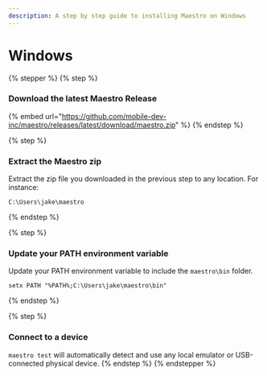 ```yaml
---
description: A step by step guide to installing Maestro on Windows
---
```


# Windows

{% stepper %}
{% step %}
### Download the latest Maestro Release

{% embed url="https://github.com/mobile-dev-inc/maestro/releases/latest/download/maestro.zip" %}
{% endstep %}

{% step %}
### Extract the Maestro zip

Extract the zip file you downloaded in the previous step to any location. For instance:

```
C:\Users\jake\maestro
```
{% endstep %}

{% step %}
### Update your PATH environment variable

Update your PATH environment variable to include the `maestro\bin` folder.

```
setx PATH "%PATH%;C:\Users\jake\maestro\bin"
```
{% endstep %}

{% step %}
### Connect to a device

`maestro test` will automatically detect and use any local emulator or USB-connected physical device.
{% endstep %}
{% endstepper %}
